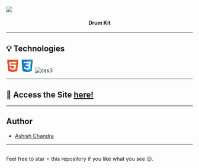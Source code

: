 <img align="center" src="https://user-images.githubusercontent.com/87669361/200166640-8221475a-92c4-4589-bbd9-7e8a652f5e84.png">
<h4 align="center">Drum Kit</h4>

<hr>

## 💡 Technologies

<p align="left">
    <img src="https://raw.githubusercontent.com/devicons/devicon/d00d0969292a6569d45b06d3f350f463a0107b0d/icons/html5/html5-original.svg" alt="html5" width="35" height="35"/>
    <img src="https://raw.githubusercontent.com/devicons/devicon/d00d0969292a6569d45b06d3f350f463a0107b0d/icons/css3/css3-original.svg" alt="css3" width="35" height="35"/>
    <img src="https://user-images.githubusercontent.com/87669361/200163883-05d709a0-3faf-448a-83cf-dcd5792c5bf3.svg" alt="css3" width="35" height="35"/>
    
  </p>

<hr>

## 📍 Access the Site <a href="https://drumkitwas.netlify.app/">here!</a></h2>

<hr>

## Author

- [Ashish Chandra](https://github.com/Ash1shh)
<hr>

##

Feel free to star ⭐ this repository if you like what you see 😉.
